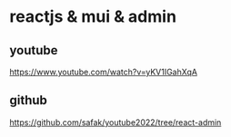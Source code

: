 # reactjs & mui & admin

## youtube

https://www.youtube.com/watch?v=yKV1IGahXqA

## github
https://github.com/safak/youtube2022/tree/react-admin